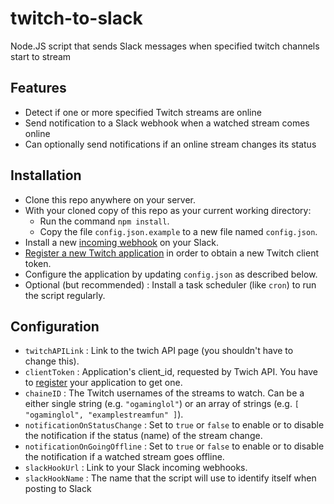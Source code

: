 # twitch-to-slack
Node.JS script that sends Slack messages when specified twitch channels start to stream

## Features
- Detect if one or more specified Twitch streams are online
- Send notification to a Slack webhook when a watched stream comes online
- Can optionally send notifications if an online stream changes its status

## Installation
- Clone this repo anywhere on your server.
- With your cloned copy of this repo as your current working directory:
    - Run the command `npm install`.
    - Copy the file `config.json.example` to a new file named `config.json`.
- Install a new [incoming webhook](https://api.slack.com/incoming-webhooks) on your Slack.
- [Register a new Twitch application](https://www.twitch.tv/kraken/oauth2/clients/new) in order to obtain a new Twitch client token.
- Configure the application by updating `config.json` as described below.
- Optional (but recommended) : Install a task scheduler (like `cron`) to run the script regularly.

## Configuration
- `twitchAPILink` : Link to the twich API page (you shouldn't have to change this).
- `clientToken` : Application's client_id, requested by Twich API. You have to [register](https://www.twitch.tv/kraken/oauth2/clients/new) your application to get one.
- `chaineID` : The Twitch usernames of the streams to watch. Can be a either single string (e.g. `"ogaminglol"`) or an array of strings (e.g. `[ "ogaminglol", "examplestreamfun" ]`).
- `notificationOnStatusChange` : Set to `true` or `false` to enable or to disable the notification if the status (name) of the stream change.
- `notificationOnGoingOffline` : Set to `true` or `false` to enable or to disable the notification if a watched stream goes offline.
- `slackHookUrl` :  Link to your Slack incoming webhooks.
- `slackHookName` :  The name that the script will use to identify itself when posting to Slack
